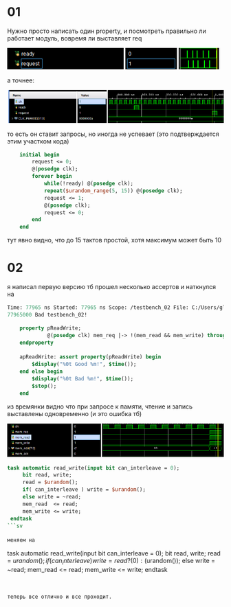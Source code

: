 # 01

Нужно просто написать один property, и посмотреть правильно ли работает модуль, вовремя ли выставляет req

![](../pic/bad_req.png)

а точнее:

![](../pic/timeout.png)

то есть он ставит запросы, но иногда не успевает (это подтверждается этим участком кода)

```sv
    initial begin
        request <= 0;
        @(posedge clk);
        forever begin
            while(!ready) @(posedge clk);
            repeat($urandom_range(5, 15)) @(posedge clk);
            request <= 1;
            @(posedge clk);
            request <= 0;
        end
    end
```
тут явно видно, что до 15 тактов простой, хотя максимум может быть 10



# 02

я написал первую версию тб прошел несколько ассертов и наткнулся на

```tcl
Time: 77965 ns Started: 77965 ns Scope: /testbench_02 File: C:/Users/glkru/internship/Internship/10_verif/lesson_7/02_sva/testbench_02.sv Line:107
77965000 Bad testbench_02!
```

```sv
    property pReadWrite;
             @(posedge clk) mem_req |-> !(mem_read && mem_write) throughout mem_req;
    endproperty

    apReadWrite: assert property(pReadWrite) begin
        $display("%0t Good %m!", $time());
    end else begin
        $display("%0t Bad %m!", $time());
        $stop();
    end
```

из времянки видно что при запросе к памяти, чтение и запись выставлены одновременно (и это ошибка тб)

![](../pic/mem_error_read&write.png)

```sv
task automatic read_write(input bit can_interleave = 0);
     bit read, write;
     read = $urandom();
     if( can_interleave ) write = $urandom();
     else write = ~read;
     mem_read  <= read;
     mem_write <= write;
 endtask
```sv

меняем на
```

task automatic read_write(input bit can_interleave = 0);
     bit read, write;
     read = $urandom();
     if( can_interleave ) write = read ? (0) : ($urandom());
     else write = ~read;
     mem_read  <= read;
     mem_write <= write;
 endtask
```


теперь все отлично и все проходит.
